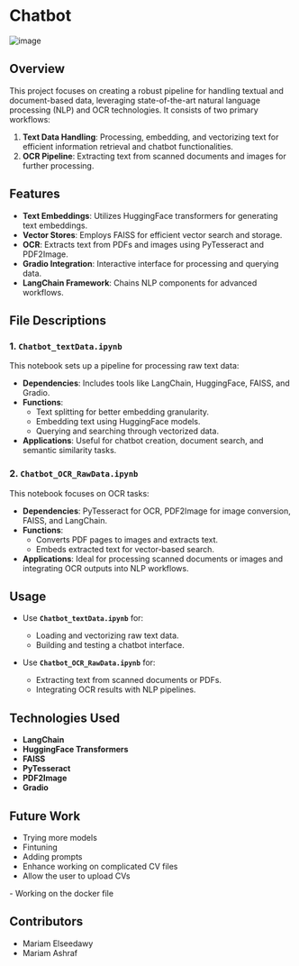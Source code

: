 # Chatbot
![image](https://github.com/user-attachments/assets/3e162716-890f-452b-a7f3-a6ac7010b8fd)

## Overview  
This project focuses on creating a robust pipeline for handling textual and document-based data, leveraging state-of-the-art natural language processing (NLP) and OCR technologies. It consists of two primary workflows:
1. **Text Data Handling**: Processing, embedding, and vectorizing text for efficient information retrieval and chatbot functionalities.
2. **OCR Pipeline**: Extracting text from scanned documents and images for further processing.

## Features  
- **Text Embeddings**: Utilizes HuggingFace transformers for generating text embeddings.
- **Vector Stores**: Employs FAISS for efficient vector search and storage.
- **OCR**: Extracts text from PDFs and images using PyTesseract and PDF2Image.
- **Gradio Integration**: Interactive interface for processing and querying data.
- **LangChain Framework**: Chains NLP components for advanced workflows.

## File Descriptions  

### 1. `Chatbot_textData.ipynb`  
This notebook sets up a pipeline for processing raw text data:  
- **Dependencies**: Includes tools like LangChain, HuggingFace, FAISS, and Gradio.  
- **Functions**: 
  - Text splitting for better embedding granularity.
  - Embedding text using HuggingFace models.
  - Querying and searching through vectorized data.
- **Applications**: Useful for chatbot creation, document search, and semantic similarity tasks.

### 2. `Chatbot_OCR_RawData.ipynb`  
This notebook focuses on OCR tasks:  
- **Dependencies**: PyTesseract for OCR, PDF2Image for image conversion, FAISS, and LangChain.  
- **Functions**: 
  - Converts PDF pages to images and extracts text.
  - Embeds extracted text for vector-based search.
- **Applications**: Ideal for processing scanned documents or images and integrating OCR outputs into NLP workflows.

## Usage  

- Use **`Chatbot_textData.ipynb`** for:  
  - Loading and vectorizing raw text data.  
  - Building and testing a chatbot interface.  

- Use **`Chatbot_OCR_RawData.ipynb`** for:  
  - Extracting text from scanned documents or PDFs.  
  - Integrating OCR results with NLP pipelines.

## Technologies Used  
- **LangChain**  
- **HuggingFace Transformers**  
- **FAISS**  
- **PyTesseract**  
- **PDF2Image**  
- **Gradio**  

## Future Work  
- Trying more models
- Fintuning
- Adding prompts
- Enhance working on complicated CV files
- Allow the user to upload CVs

- Working on the docker file

## Contributors  
- Mariam Elseedawy
- Mariam Ashraf
